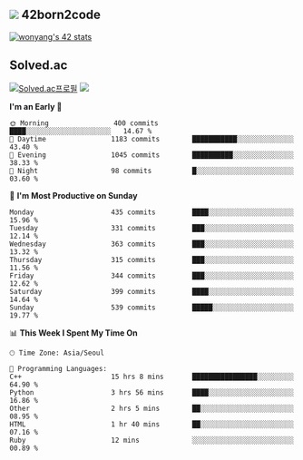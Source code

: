 
## <img src="https://img.shields.io/badge/-000000?style=flat&logo=42&logoColor=white"> 42born2code
<!--[![wonyang's 42 stats](https://badge42.vercel.app/api/v2/cl5nhe5b6007809kydha7ht42/stats?cursusId=21&coalitionId=88)](https://profile.intra.42.fr/users/wonyang)-->

[![wonyang's 42 stats](https://badge.mediaplus.ma/starryblue/wonyang?1337Badge=off&UM6P=off)](https://github.com/oakoudad/badge42)

## Solved.ac
[![Solved.ac프로필](http://mazassumnida.wtf/api/v2/generate_badge?boj=bennyws)](https://solved.ac/bennyws)
<a href="https://solved.ac/bennyws"><img src="http://mazandi.herokuapp.com/api?handle=bennyws&theme=cold"/></a>

<!--START_SECTION:waka-->
**I'm an Early 🐤** 

```text
🌞 Morning                400 commits         ████░░░░░░░░░░░░░░░░░░░░░   14.67 % 
🌆 Daytime                1183 commits        ███████████░░░░░░░░░░░░░░   43.40 % 
🌃 Evening                1045 commits        ██████████░░░░░░░░░░░░░░░   38.33 % 
🌙 Night                  98 commits          █░░░░░░░░░░░░░░░░░░░░░░░░   03.60 % 
```
📅 **I'm Most Productive on Sunday** 

```text
Monday                   435 commits         ████░░░░░░░░░░░░░░░░░░░░░   15.96 % 
Tuesday                  331 commits         ███░░░░░░░░░░░░░░░░░░░░░░   12.14 % 
Wednesday                363 commits         ███░░░░░░░░░░░░░░░░░░░░░░   13.32 % 
Thursday                 315 commits         ███░░░░░░░░░░░░░░░░░░░░░░   11.56 % 
Friday                   344 commits         ███░░░░░░░░░░░░░░░░░░░░░░   12.62 % 
Saturday                 399 commits         ████░░░░░░░░░░░░░░░░░░░░░   14.64 % 
Sunday                   539 commits         █████░░░░░░░░░░░░░░░░░░░░   19.77 % 
```


📊 **This Week I Spent My Time On** 

```text
🕑︎ Time Zone: Asia/Seoul

💬 Programming Languages: 
C++                      15 hrs 8 mins       ████████████████░░░░░░░░░   64.90 % 
Python                   3 hrs 56 mins       ████░░░░░░░░░░░░░░░░░░░░░   16.86 % 
Other                    2 hrs 5 mins        ██░░░░░░░░░░░░░░░░░░░░░░░   08.95 % 
HTML                     1 hr 40 mins        ██░░░░░░░░░░░░░░░░░░░░░░░   07.16 % 
Ruby                     12 mins             ░░░░░░░░░░░░░░░░░░░░░░░░░   00.89 % 
```


<!--END_SECTION:waka-->
